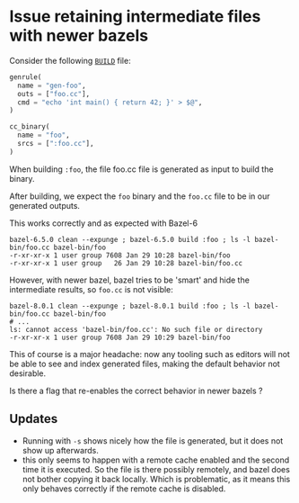 Issue retaining intermediate files with newer bazels 
====================================================

Consider the following [`BUILD`](./BUILD) file:

```Python
genrule(
  name = "gen-foo",
  outs = ["foo.cc"],
  cmd = "echo 'int main() { return 42; }' > $@",
)

cc_binary(
  name = "foo",
  srcs = [":foo.cc"],
)
```

When building `:foo`, the file foo.cc file is generated as input to build
the binary.

After building, we expect the `foo` binary and the `foo.cc` file to be in our
generated outputs.

This works correctly and as expected with Bazel-6

```
bazel-6.5.0 clean --expunge ; bazel-6.5.0 build :foo ; ls -l bazel-bin/foo.cc bazel-bin/foo
-r-xr-xr-x 1 user group 7608 Jan 29 10:28 bazel-bin/foo
-r-xr-xr-x 1 user group   26 Jan 29 10:28 bazel-bin/foo.cc
```

However, with newer bazel, bazel tries to be 'smart' and hide the intermediate
results, so `foo.cc` is not visible:

```
bazel-8.0.1 clean --expunge ; bazel-8.0.1 build :foo ; ls -l bazel-bin/foo.cc bazel-bin/foo
# ...
ls: cannot access 'bazel-bin/foo.cc': No such file or directory
-r-xr-xr-x 1 user group 7608 Jan 29 10:29 bazel-bin/foo
```

This of course is a major headache: now any tooling such as editors will not
be able to see and index generated files, making the default behavior not
desirable.

Is there a flag that re-enables the correct behavior in newer bazels ?

## Updates

  * Running with `-s` shows nicely how the file is generated, but it
    does not show up afterwards.
  * this only seems to happen with a remote cache enabled and the
    second time it is executed. So the file is there possibly remotely,
    and bazel does not bother copying it back locally. Which is problematic,
    as it means this only behaves correctly if the remote cache
    is disabled.
